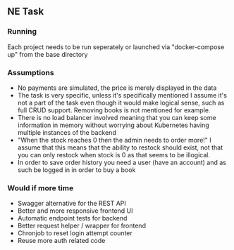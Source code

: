 ## NE Task

### Running
Each project needs to be run seperately or launched via "docker-compose up" from the base directory

### Assumptions
* No payments are simulated, the price is merely displayed in the data
* The task is very specific, unless it's specifically mentioned I assume it's not a part of the task even though it would make logical sense, such as full CRUD support. Removing books is not mentioned for example.
* There is no load balancer involved meaning that you can keep some information in memory without worrying about Kubernetes having multiple instances of the backend
* "When the stock reaches 0 then the admin needs to order more!" I assume that this means that the ability to restock should exist, not that you can only restock when stock is 0 as that seems to be illogical.
* In order to save order history you need a user (have an account) and as such be logged in in order to buy a book

### Would if more time
* Swagger alternative for the REST API
* Better and more responsive frontend UI
* Automatic endpoint tests for backend
* Better request helper / wrapper for frontend
* Chronjob to reset login attempt counter
* Reuse more auth related code